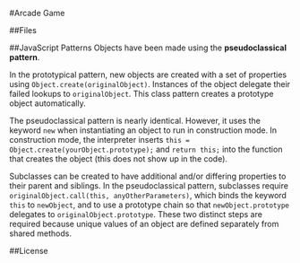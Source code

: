 #Arcade Game

##Files

##JavaScript Patterns
Objects have been made using the **pseudoclassical pattern**.

In the prototypical pattern, new objects are created with a set of properties using `Object.create(originalObject)`. Instances of the object delegate their failed lookups to `originalObject`. This class pattern creates a prototype object automatically.

The pseudoclassical pattern is nearly identical. However, it uses the keyword `new` when instantiating an object to run in construction mode. In construction mode, the interpreter inserts `this = Object.create(yourObject.prototype);` and `return this;` into the function that creates the object (this does not show up in the code).

Subclasses can be created to have additional and/or differing properties to their parent and siblings. In the pseudoclassical pattern, subclasses require `originalObject.call(this, anyOtherParameters)`, which binds the keyword `this` to `newObject`, and to use a prototype chain so that `newObject.prototype` delegates to `originalObject.prototype`. These two distinct steps are required because unique values of an object are defined separately from shared methods.

##License